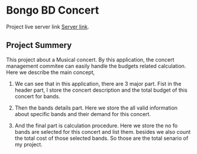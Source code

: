 # Bongo BD Concert

Project live server link [Server link](https://bongo-bd-concert-chandan-kumar.netlify.app/).

## Project Summery

This project about a Musical concert. By this application, the concert management commitee can easily handle the budgets related calculation. Here we describe the main concept,

 1) We can see that in this application, there are 3 major part. Fist in the header part, I store the concert description and the total budget of this concert for bands.

 2) Then the bands details part. Here we store the all valid information about specific bands and their demand for this concert.

 3) And the final part is calculation procedure. Here we store the no fo bands are selected for this concert and list them. besides we also count the total cost of those selected bands. So those are the total senario of my project. 